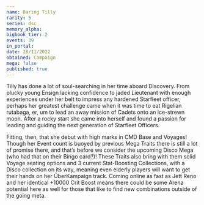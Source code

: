 ```yaml
---
name: Daring Tilly
rarity: 5
series: dsc
memory_alpha:
bigbook_tier: 2
events: 39
in_portal:
date: 28/11/2022
obtained: Campaign
mega: false
published: true
---
```


Tilly has done a lot of soul-searching in her time aboard Discovery. From plucky young Ensign lacking confidence to jaded Lieutenant with enough experiences under her belt to impress any hardened Starfleet officer, perhaps her greatest challenge came when it was time to eat Rigelian rutabaga, er, um to lead an away mission of Cadets onto an ice-strewn moon. After a rocky start she came into herself and found a passion for leading and guiding the next generation of Starfleet Officers.

Fitting, then, that she debut with high marks in CMD Base and Voyages! Though her Event count is buoyed by previous Mega Traits there is still a lot of promise there, and that’s before we consider the upcoming Disco Mega (who had that on their Bingo card?)! These Traits also bring with them solid Voyage seating options and 3 current Stat-Boosting Collections, with a Disco collection on its way, meaning even elderly players will want to get their hands on her ÜberKampaign track. Coming online as fast as Jett Reno and her identical +10000 Crit Boost means there could be some Arena potential here as well for those that like to find new combinations outside of the going meta.
